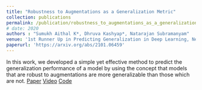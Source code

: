 ```yaml
---
title: "Robustness to Augmentations as a Generalization Metric"
collection: publications
permalink: /publication/robustness_to_augmentations_as_a_generalization_metric
# date: 2020
authors : "Sumukh Aithal K*, Dhruva Kashyap*, Natarajan Subramanyam" 
venue: '1st Runner Up in Predicting Generalization in Deep Learning, NeurIPS 2020 Competition Track'
paperurl: 'https://arxiv.org/abs/2101.06459'
---
```

In this work, we developed a simple yet effective method to predict the generalization performance of a model by using the concept that models that are robust to augmentations are more generalizable than those which are not.
[Paper](https://arxiv.org/abs/2101.06459) [Video](https://slideslive.com/38942495/robustness-to-augmentations-as-a-generalization-metric)
[Code](https://github.com/sumukhaithal6/pgdl)